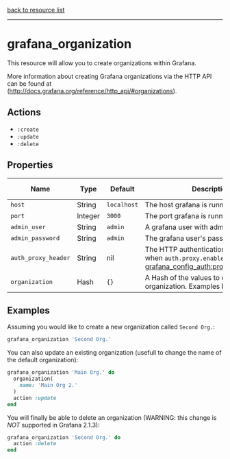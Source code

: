 [back to resource list](https://github.com/sous-chefs/grafana#resources)

---

# grafana_organization

This resource will allow you to create organizations within Grafana.

More information about creating Grafana organizations via the HTTP API can be found at (http://docs.grafana.org/reference/http_api/#organizations).

## Actions

- `:create`
- `:update`
- `:delete`

## Properties

| Name                  | Type        |  Default      | Description                                               | Allowed Values
| --------------------- | ----------- | ------------- | --------------------------------------------------------- | --------------- |
| `host`                | String      | `localhost`   | The host grafana is running on|
| `port`                | Integer     | `3000`        | The port grafana is running on|
| `admin_user`          | String      | `admin`       | A grafana user with admin privileges|
| `admin_password`      | String      | `admin`       | The grafana user's password|
| `auth_proxy_header`   | String      | nil           | The HTTP authentication header used when `auth.proxy.enabled=true`. See [grafana_config_auth:proxy_header_name](grafana_config_auth.md)|
| `organization`        | Hash        | `{}`          | A Hash of the values to create the organization. Examples below.|

## Examples

Assuming you would like to create a new organization called `Second Org.`:

```ruby
grafana_organization 'Second Org.'
```

You can also update an existing organization (usefull to change the name of the default organization):

```ruby
grafana_organization 'Main Org.' do
  organization(
    name: 'Main Org 2.'
  )
  action :update
end
```

You will finally be able to delete an organization (WARNING: this change is _NOT_ supported in Grafana 2.1.3):

```ruby
grafana_organization 'Second Org.' do
  action :delete
end
```
